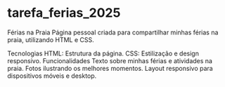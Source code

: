 # tarefa_ferias_2025

Férias na Praia
Página pessoal criada para compartilhar minhas férias na praia, utilizando HTML e CSS.

Tecnologias
HTML: Estrutura da página.
CSS: Estilização e design responsivo.
Funcionalidades
Texto sobre minhas férias e atividades na praia.
Fotos ilustrando os melhores momentos.
Layout responsivo para dispositivos móveis e desktop.
